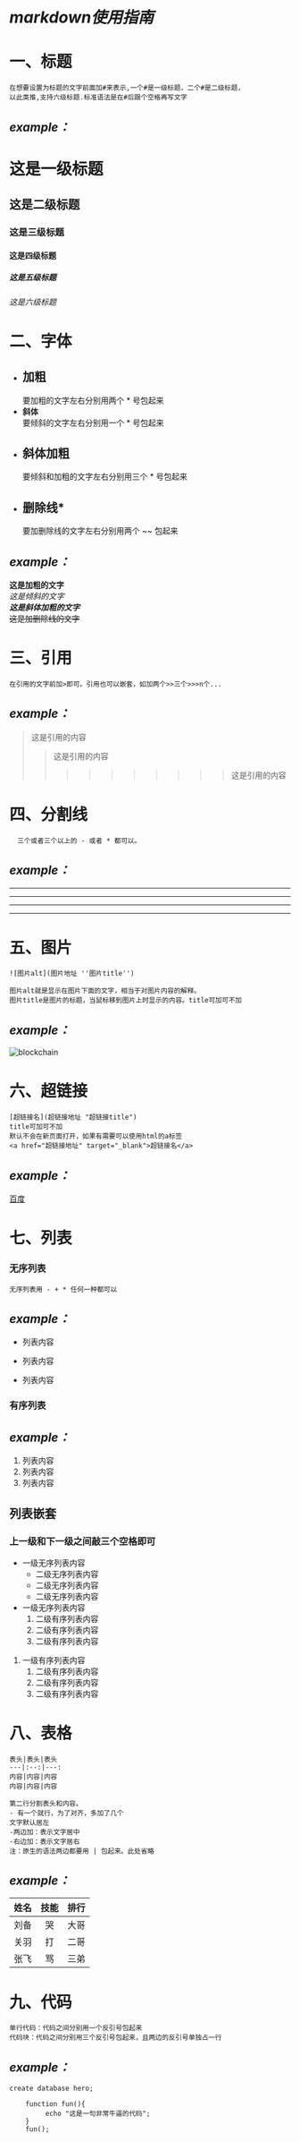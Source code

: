 # ***markdown使用指南***
# 一、标题
    在想要设置为标题的文字前面加#来表示,一个#是一级标题，二个#是二级标题，
    以此类推,支持六级标题.标准语法是在#后跟个空格再写文字   
## ***example：***  
  # 这是一级标题  
  ## 这是二级标题  
  ### 这是三级标题  
  #### 这是四级标题  
  ##### 这是五级标题  
  ###### 这是六级标题    
  
# 二、字体
- ## **加粗**
  要加粗的文字左右分别用两个 * 号包起来   
- **斜体**  
  要倾斜的文字左右分别用一个 * 号包起来 
- ## **斜体加粗** 
  要倾斜和加粗的文字左右分别用三个 * 号包起来 
- ## **删除线*** 
  要加删除线的文字左右分别用两个 ~~ 包起来  
  
## ***example：*** 
  **这是加粗的文字**  
  *这是倾斜的文字*  
  ***这是斜体加粗的文字***  
  ~~这是加删除线的文字~~   
  
# 三、引用
    在引用的文字前加>即可。引用也可以嵌套，如加两个>>三个>>>n个...  
## ***example：*** 
  >这是引用的内容
  >>这是引用的内容
  >>>>>>>>>>这是引用的内容
  
# 四、分割线
      三个或者三个以上的 - 或者 * 都可以。
## ***example：*** 
  ---
  ----
  ***
  *****
  
# 五、图片
    ![图片alt](图片地址 ''图片title'')

    图片alt就是显示在图片下面的文字，相当于对图片内容的解释。
    图片title是图片的标题，当鼠标移到图片上时显示的内容。title可加可不加

## ***example：*** 
![blockchain](https://ss0.bdstatic.com/70cFvHSh_Q1YnxGkpoWK1HF6hhy/it/u=702257389,1274025419&fm=27&gp=0.jpg "区块链")
# 六、超链接
    [超链接名](超链接地址 "超链接title")
    title可加可不加
    默认不会在新页面打开，如果有需要可以使用html的a标签
    <a href="超链接地址" target="_blank">超链接名</a>
## ***example：***  
[百度](http://baidu.com)  
# 七、列表
### 无序列表
    无序列表用 - + * 任何一种都可以
## ***example：***
- 列表内容
+ 列表内容
* 列表内容
### 有序列表
## ***example：***
1. 列表内容    
2. 列表内容    
3. 列表内容     
## 列表嵌套
### 上一级和下一级之间敲三个空格即可
+ 一级无序列表内容
   + 二级无序列表内容
   + 二级无序列表内容
   + 二级无序列表内容
+ 一级无序列表内容
   1. 二级有序列表内容
   2. 二级有序列表内容
   3. 二级有序列表内容
1. 一级有序列表内容
   1. 二级有序列表内容
   2. 二级有序列表内容
   3. 二级有序列表内容
# 八、表格
    表头|表头|表头
    ---|:--:|---:
    内容|内容|内容
    内容|内容|内容

    第二行分割表头和内容。
    - 有一个就行，为了对齐，多加了几个
    文字默认居左
    -两边加：表示文字居中
    -右边加：表示文字居右
    注：原生的语法两边都要用 | 包起来。此处省略
## ***example：***
姓名|技能|排行
--|:--:|--:
刘备|哭|大哥
关羽|打|二哥
张飞|骂|三弟
# 九、代码
    单行代码：代码之间分别用一个反引号包起来
    代码块：代码之间分别用三个反引号包起来，且两边的反引号单独占一行
## ***example：***
`create database hero;`
```
    function fun(){
         echo "这是一句非常牛逼的代码";
    }
    fun();
```
